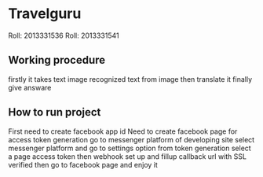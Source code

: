 # Travelguru
Roll: 2013331536   Roll: 2013331541
## Working procedure
firstly it takes text image
recognized text from image
then translate it 
finally give answare 

## How to run project
First need to create facebook app id 
Need to create facebook page for access token generation
go to messenger platform of developing site 
select messenger platform and go to settings option 
from token generation select a page access token 
then webhook set up and fillup callback url with SSL verified
then go to facebook page and enjoy it 
